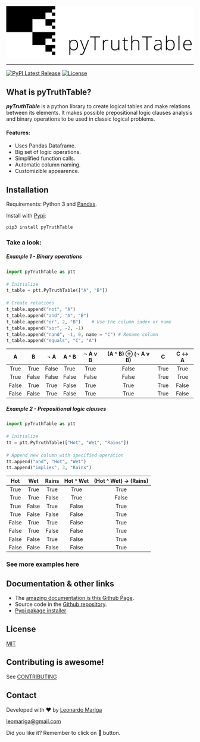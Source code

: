 <div align="center">
  <img src="https://raw.githubusercontent.com/leomariga/pyTruthTable/master/doc/logo.png"><br>
</div>

-----------------
[![PyPI Latest Release](https://img.shields.io/pypi/v/pyTruthTable.svg?style=for-the-badge)](https://pypi.org/project/pyTruthTable/)
[![License](https://img.shields.io/pypi/l/pyTruthTable.svg?style=for-the-badge)](https://github.com/leomariga/pyTruthTable/blob/master/LICENSE)

## What is pyTruthTable?
**_pyTruthTable_** is a python library to create logical tables and make relations between its elements. It makes possible prepositional logic clauses analysis and  binary operations to be used in classic logical problems.

#### Features:
 - Uses Pandas Dataframe.
 - Big set of logic operations.
 - Simplified function calls.
 - Automatic column naming.
 - Customizible appearence.


## Installation
Requirements: Python 3 and [Pandas](https://github.com/pandas-dev/pandas).

Install with [Pypi](https://pypi.org/project/pyTruthTable/):

```sh
pip3 install pyTruthTable
```

### Take a look: 

##### Example 1 - Binary operations

``` python
import pyTruthTable as ptt

# Initialize
t_table = ptt.PyTruthTable(["A", "B"])

# Create relations
t_table.append("not", "A")
t_table.append("and", "A", "B")
t_table.append("or", 2, "B")    # Use the column index or name
t_table.append("xor", -2, -1)
t_table.append("nand", -1, 0, name = "C") # Rename column
t_table.append("equals", "C", "A")
```

|   A   |   B   |  ¬ A  | A ^ B | ¬ A v B | (A ^ B) ⊕ (¬ A v B) |   C  | C ↔ A |
|:-----:|:-----:|:-----:|:-----:|:-------:|:-------------------:|:----:|:-----:|
|  True |  True | False |  True |   True  |        False        | True |  True |
|  True | False | False | False |  False  |        False        | True |  True |
| False |  True |  True | False |   True  |         True        | True | False |
| False | False |  True | False |   True  |         True        | True | False |

##### Example 2 - Prepositional logic clauses

``` python
import pyTruthTable as ptt

# Initialize
tt = ptt.PyTruthTable(["Hot", "Wet", "Rains"])

# Append new column with specified operation
tt.append("and", "Hot", "Wet")
tt.append("implies", 3, "Rains")
```

|  Hot  |  Wet  | Rains | Hot ^ Wet | (Hot ^ Wet) → (Rains) |
|:-----:|:-----:|:-----:|:---------:|:---------------------:|
|  True |  True |  True |    True   |          True         |
|  True |  True | False |    True   |         False         |
|  True | False |  True |   False   |          True         |
|  True | False | False |   False   |          True         |
| False |  True |  True |   False   |          True         |
| False |  True | False |   False   |          True         |
| False | False |  True |   False   |          True         |
| False | False | False |   False   |          True         |

### See more examples here


## Documentation & other links
 - The [amazing documentation is this Github Ṕage](https://leomariga.github.io/pyTruthTable/).
 - Source code in the [Github repository](https://github.com/leomariga/pyTruthTable).
 - [Pypi pakage installer](https://pypi.org/project/pyTruthTable/)


## License
[MIT](LICENSE)

## Contributing is awesome!

See [CONTRIBUTING](CONTRIBUTING.md)




## Contact

Developed with :heart: by [Leonardo Mariga](https://github.com/leomariga) 

leomariga@gmail.com

Did you like it? Remember to click on :star2: button.
